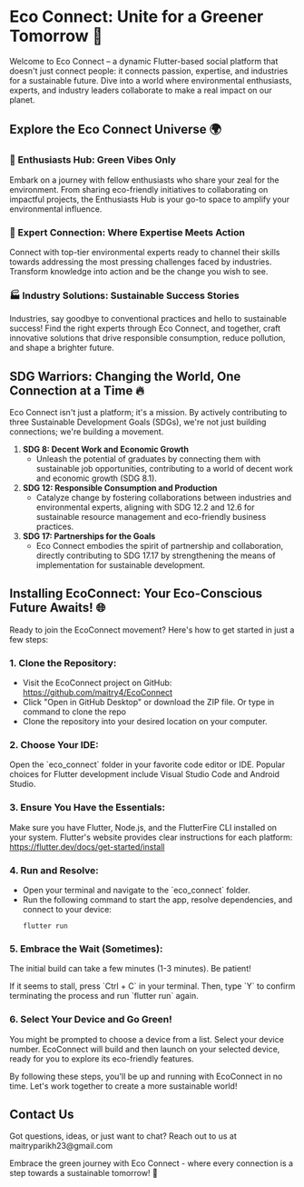 <h1>Eco Connect: Unite for a Greener Tomorrow 🌿</h1>
<p>Welcome to Eco Connect – a dynamic Flutter-based social platform that doesn't just connect people:
  it connects passion, expertise, and industries for a sustainable future.
  Dive into a world where environmental enthusiasts, experts, and industry leaders collaborate to make a real impact on our planet.</p>
  
<h2>Explore the Eco Connect Universe 🌍</h2>
<h3>🌱 Enthusiasts Hub: Green Vibes Only</h3>
<p>Embark on a journey with fellow enthusiasts who share your zeal for the environment. 
  From sharing eco-friendly initiatives to collaborating on impactful projects,
  the Enthusiasts Hub is your go-to space to amplify your environmental influence.
</p>

<h3>🚀 Expert Connection: Where Expertise Meets Action</h3>
<p>Connect with top-tier environmental experts ready to channel their skills towards addressing the most pressing challenges faced by industries.
  Transform knowledge into action and be the change you wish to see.
</p>

<h3>🏭 Industry Solutions: Sustainable Success Stories</h3>
<p>Industries, say goodbye to conventional practices and hello to sustainable success! 
  Find the right experts through Eco Connect, and together, craft innovative solutions that drive responsible consumption,
  reduce pollution, and shape a brighter future.
</p>

<h2>SDG Warriors: Changing the World, One Connection at a Time 🔥</h2>
<p>Eco Connect isn't just a platform; it's a mission. By actively contributing to three Sustainable Development Goals (SDGs), we're not just building connections; we're building a movement.
</p>

<ol>
  <li><b>SDG 8: Decent Work and Economic Growth</b>
  <ul> 
    <li>Unleash the potential of graduates by connecting them with sustainable job opportunities, contributing to a world of decent work and economic growth (SDG 8.1).
    </li>
  </ul>
  </li>
  <li><b>SDG 12: Responsible Consumption and Production</b>
    <ul>
      <li>
        Catalyze change by fostering collaborations between industries and environmental experts, aligning with SDG 12.2 and 12.6 for sustainable resource management and eco-friendly business practices.
      </li>
    </ul>
  </li>
  <li><b>SDG 17: Partnerships for the Goals</b>
    <ul>
      <li>
        Eco Connect embodies the spirit of partnership and collaboration, directly contributing to SDG 17.17 by strengthening the means of implementation for sustainable development.
      </li>
    </ul>
  </li>
</ol>

<h2>Installing EcoConnect: Your Eco-Conscious Future Awaits! 🌐</h2>

<p>Ready to join the EcoConnect movement? Here's how to get started in just a few steps:</p>

<h3>1. Clone the Repository:</h3>

<ul>
  <li>Visit the EcoConnect project on GitHub: <a href="https://github.com/maitry4/EcoConnect">https://github.com/maitry4/EcoConnect</a></li>
  <li>Click "Open in GitHub Desktop" or download the ZIP file. Or type in command to clone the repo</li>
  <li>Clone the repository into your desired location on your computer.</li>
</ul>

<h3>2. Choose Your IDE:</h3>

<p>Open the `eco_connect` folder in your favorite code editor or IDE. Popular choices for Flutter development include Visual Studio Code and Android Studio.</p>

<h3>3. Ensure You Have the Essentials:</h3>

<p>Make sure you have Flutter, Node.js, and the FlutterFire CLI installed on your system. Flutter's website provides clear instructions for each platform: <a href="https://flutter.dev/docs/get-started/install">https://flutter.dev/docs/get-started/install</a></p>

<h3>4. Run and Resolve:</h3>

<ul>
  <li>Open your terminal and navigate to the `eco_connect` folder.</li>
  <li>Run the following command to start the app, resolve dependencies, and connect to your device:</li>
  <pre><code>flutter run</code></pre>
</ul>

<h3>5. Embrace the Wait (Sometimes):</h3>

<p>The initial build can take a few minutes (1-3 minutes). Be patient!</p>
<p>If it seems to stall, press `Ctrl + C` in your terminal. Then, type `Y` to confirm terminating the process and run `flutter run` again.</p>

<h3>6. Select Your Device and Go Green!</h3>

<p>You might be prompted to choose a device from a list. Select your device number. EcoConnect will build and then launch on your selected device, ready for you to explore its eco-friendly features.</p>

<p>By following these steps, you'll be up and running with EcoConnect in no time. Let's work together to create a more sustainable world!</p>


<h2>Contact Us</h2>
<p>Got questions, ideas, or just want to chat? Reach out to us at maitryparikh23@gmail.com</p>

<p>Embrace the green journey with Eco Connect - where every connection is a step towards a sustainable tomorrow! 🌿</p>
